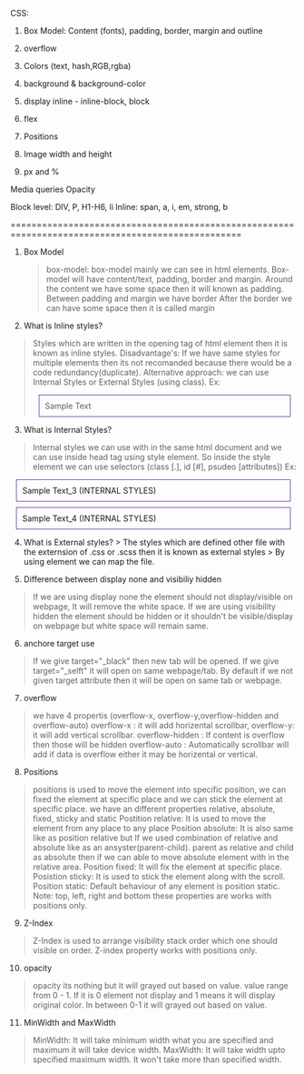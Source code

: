 CSS:
1. Box Model: Content (fonts), padding, border, margin and outline 

3. overflow 
4. Colors (text, hash,RGB,rgba)

5. background & background-color
6. display inline - inline-block, block

7. flex
8. Positions 
9. Image width and height 
10. px and %

Media queries 
Opacity 

Block level: DIV, P, H1-H6, li
Inline: span, a, i, em, strong, b


==================================================================================================
1. Box Model
   > box-model: box-model mainly we can see in html elements. Box-model will have content/text,   padding, border and margin.
   > Around the content we have some space then it will known as padding.
   > Between padding and margin we have border
   > After the border we can have some space then it is called margin


2. What is Inline styles?
  > Styles which are written in the opening tag of html element then it is known as inline styles.
  > Disadvantage's: If we have same styles for multiple elements then its not recomanded because there would be a code redundancy(duplicate).
  > Alternative approach: we can use Internal Styles or External Styles (using class).
  Ex: <div style="padding: 10px;border: 1px solid rebeccapurple;margin: 10px;">Sample Text</div>

3. What is Internal Styles?
  > Internal styles we can use with in the same html document and we can use inside head tag using style element.
  > So inside the style element we can use selectors (class [.], id [#], psudeo [attributes])
  Ex: 
  <head>
    <meta charset="UTF-8">
    <meta name="viewport" content="width=device-width, initial-scale=1.0">
    <title>Box Model</title>
    <style>
        .box-model{
            padding: 10px;
            border: 1px solid rebeccapurple;
            margin: 10px;
        }
    </style>
  </head>
  <body>
     <!-- Internal styles -->
     <div class="box-model">Sample Text_3 (INTERNAL STYLES)</div>
     <div class="box-model">Sample Text_4 (INTERNAL STYLES)</div>
  </body>

  4. What is External styles?
    > The styles which are defined other file with the externsion of .css or .scss then it is known as external styles
    > By using <link> element we can map the file.

  5. Difference between display none and visibiliy hidden
   > If we are using display none the element should not display/visible on webpage, It will remove the white space.
   > If we are using visibility hidden the element should be hidden or it shouldn't be visible/display on webpage but white space will remain same.

  6. anchore target use
   > If we give target="_black" then new tab will be opened. If we give target="_selft" it will open on same webpage/tab. By default if we not given target attribute then it will be open on same tab or webpage.

  7. overflow
   > we have 4 propertis (overflow-x, overflow-y,overflow-hidden and overflow-auto)
   > overflow-x : it will add horizental scrollbar, overflow-y: it will add vertical scrollbar.
   > overflow-hidden : If content is overflow then those will be hidden
   > overflow-auto : Automatically scrollbar will add if data is overflow either it may be horizental or vertical.

  8. Positions
   > positions is used to move the element into specific position, we can fixed the element at specific place and we can stick the element at specific place.
   > we have an different properties relative, absolute, fixed, sticky and static
   > Postition relative: It is used to move the element from any place to any place 
   > Position absolute: It is also same like as position relative but If we used combination of relative and absolute like as an ansyster(parent-child). parent as relative and child as absolute then if we can able to move absolute element with in the relative area.
   > Position fixed: It will fix the element at specific place.
   > Posistion sticky: It is used to stick the element along with the scroll.
   > Position static: Default behaviour of any element is position static.
   > Note: top, left, right and bottom these properties are works with positions only.

  9. Z-Index
  > Z-Index is used to arrange visibility stack order which one should visible on order.
  > Z-index property works with positions only.

  10. opacity
  > opacity its nothing but it will grayed out based on value.
  > value range from 0 - 1. If it is 0 element not display and 1 means it will display original color. In between 0-1 it will grayed out based on value.

  11. MinWidth and MaxWidth
  > MinWidth: It will take minimum width what you are specified and maximum it will take device width.
  > MaxWidth: It will take width upto specified maximum width. It won't take more than specified width.